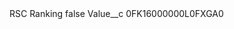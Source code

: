 <?xml version="1.0" encoding="UTF-8"?>
<CustomMetadata xmlns="http://soap.sforce.com/2006/04/metadata" xmlns:xsi="http://www.w3.org/2001/XMLSchema-instance" xmlns:xsd="http://www.w3.org/2001/XMLSchema">
    <label>RSC Ranking</label>
    <protected>false</protected>
    <values>
        <field>Value__c</field>
        <value xsi:type="xsd:string">0FK16000000L0FXGA0</value>
    </values>
</CustomMetadata>
